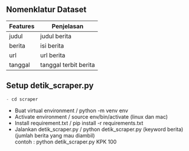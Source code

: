## Nomenklatur Dataset ##
Features      | Penjelasan
------------- | -------------
judul         | judul berita
berita        | isi berita
url           | url berita
tanggal       | tanggal terbit berita

## Setup detik_scraper.py ##
```python 
- cd scraper

```
- Buat virtual environment / python -m venv env
- Activate environment / source env/bin/activate (linux dan mac)
- Install requirement.txt /  pip install -r requirements.txt
- Jalankan detik_scraper.py / python detik_scraper.py (keyword berita) (jumlah berita yang mau diambil) <br/>
contoh : python detik_scraper.py KPK 100




